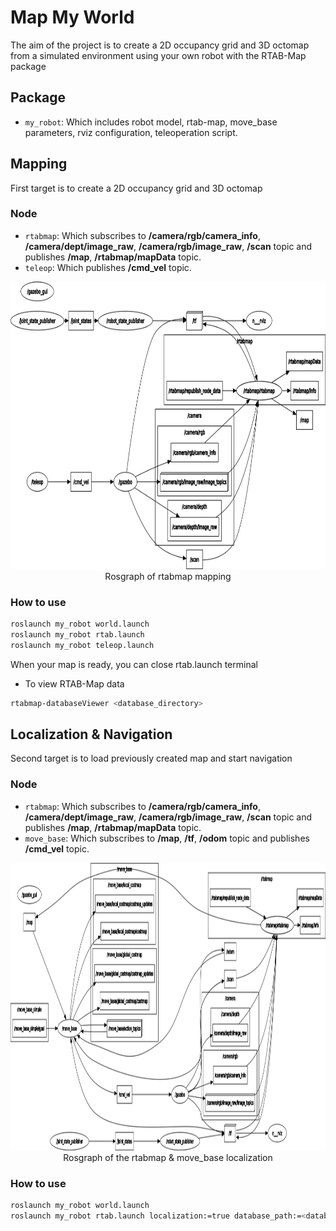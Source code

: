 # Map My World
The aim of the project is to create a 2D occupancy grid and 3D octomap from a simulated environment using your own robot with the RTAB-Map package

## Package
* `my_robot`: Which includes robot model, rtab-map, move_base parameters, rviz configuration, teleoperation script. 

## Mapping
First target is to create a 2D occupancy grid and 3D octomap

### Node
* `rtabmap`: Which subscribes to **/camera/rgb/camera_info**, **/camera/dept/image_raw**, **/camera/rgb/image_raw**, **/scan** topic and publishes **/map**, **/rtabmap/mapData**  topic. 
* `teleop`: Which publishes **/cmd_vel** topic. 

<p align="center">
  <img width="900" height="460" src="images/rosgraph_rtabmap_mapping.png">
  <br>Rosgraph of rtabmap mapping
</p>

### How to use
```bash
roslaunch my_robot world.launch
roslaunch my_robot rtab.launch 
roslaunch my_robot teleop.launch
```
When your map is ready, you can close rtab.launch terminal

- To view RTAB-Map data
```bash
rtabmap-databaseViewer <database_directory>
```

## Localization & Navigation
Second target is to load previously created map and start navigation

### Node
* `rtabmap`: Which subscribes to **/camera/rgb/camera_info**, **/camera/dept/image_raw**, **/camera/rgb/image_raw**, **/scan** topic and publishes **/map**, **/rtabmap/mapData**  topic. 
* `move_base`: Which subscribes to **/map**, **/tf**, **/odom** topic and publishes **/cmd_vel** topic.

<p align="center">
  <img width="900" height="460" src="images/rosgraph_rtabmap_move_base.png">
  <br>Rosgraph of the rtabmap & move_base localization
</p>

### How to use
```bash
roslaunch my_robot world.launch 
roslaunch my_robot rtab.launch localization:=true database_path:=<database_directory>
```




